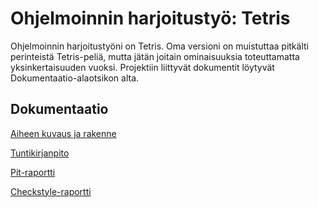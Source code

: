 # Ohjelmoinnin harjoitustyö: Tetris

Ohjelmoinnin harjoitustyöni on Tetris. Oma versioni on muistuttaa pitkälti perinteistä Tetris-peliä, mutta jätän joitain ominaisuuksia toteuttamatta yksinkertaisuuden vuoksi. Projektiin liittyvät dokumentit löytyvät Dokumentaatio-alaotsikon alta.

## Dokumentaatio

[Aiheen kuvaus ja rakenne](/dokumentaatio/aiheenKuvausJaRakenne.md)

[Tuntikirjanpito](/dokumentaatio/tuntikirjanpito.md)

[Pit-raportti](https://htmlpreview.github.io/?https://github.com/Mamelukki/MamelukinTetris/blob/master/dokumentaatio/pit/201702181744/index.html)

[Checkstyle-raportti](https://htmlpreview.github.io/?https://github.com/Mamelukki/MamelukinTetris/blob/master/dokumentaatio/checkstyle/checkstyle.html)
